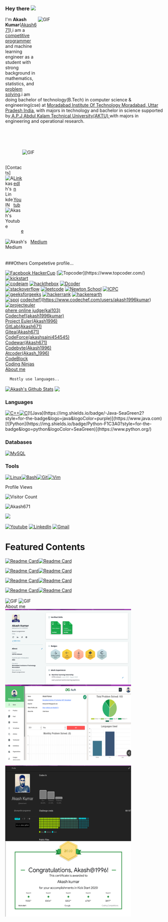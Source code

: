 
### Hey there <img src="https://media.giphy.com/media/hvRJCLFzcasrR4ia7z/giphy.gif" width="25px">

<img align="right" alt="GIF" src="https://camo.githubusercontent.com/97d1828fe16ccca3417229fc085cfc96062bd74c8787f80131ddc9462ce4ed51/68747470733a2f2f736f6669616e6568616d6c616f75692e6769746875622e696f2f6a756e6b2f6c6f636b646f6f722f6c6f676f732f6c6f676f323035783235302e676966?raw=true" width="400" height="250"/>




I'm **Akash Kumar**(<a href="https://github.com/Akash671/" target="_blank">Akash671</a>),i am a <a href="https://code.dcoder.tech/profile/akashsaini">competitive programmer</a> and machine learning engineer as a student with strong background in mathematics, statistics, and <a href="https://www.hackerrank.com/akashsaini454545">problem solving</a>.i am doing bachelor of technology(B.Tech) in computer science & engineering(cse) at <a href="https://www.mitmoradabad.edu.in/" target="_blank"> Moradabad Institute Of Technology Moradabad, Uttar Pradesh India</a>, with majors in technology and bachelor in science supported by<a href="https://aktu.ac.in/"> A.P.J Abdul Kalam Technical University(AKTU) </a>with majors in engineering and operational research.</a>

<br>
<br>
<br>
<br>
<img align="right" alt="GIF" src="https://cdn.dribbble.com/users/2344801/screenshots/4774578/alphatestersanimation2.gif?raw=true" width="450" height="250"/>
<br>
<br>

[Contacts]
<br>
<img align="left" alt="Akash's LinkdeIN" width="26px" src="https://image.flaticon.com/icons/png/512/174/174857.png"/> <a href="https://www.linkedin.com/in/akash-kumar-52563018a/">LinkedIn</a>
<br>
<br>
<img align="left" alt="Akash's Youtube" width="50px" src="https://upload.wikimedia.org/wikipedia/commons/thumb/e/e1/Logo_of_YouTube_%282015-2017%29.svg/1200px-Logo_of_YouTube_%282015-2017%29.svg.png"/> <a href="https://www.youtube.com/channel/UCdS5sKVVkfv8ULgbIBNJxQQ">Youtube</a>
<br><br>
<img align="left" alt="Akash's Medium" width="80px" src="https://miro.medium.com/max/8976/1*Ra88BZ-CSTovFS2ZSURBgg.png"/> <a href="https://medium.com/@akashsaininasa">Medium</a>
<br>
<br>
<br>
<br>
###Others Competetive profile...

[![Facebook HackerCup](https://img.shields.io/badge/Facebook%20HackerCup-blueviolet?style=for-the-badge&logo=Facebook&logoColor=purple)](https://www.facebook.com/codingcompetitions/hacker-cup/)  [![Topcoder](https://img.shields.io/badge/-Topcoder(Akash__1996)-purple?style=for-the-badge&logo=Topcoder&logoColor=black)](https://www.topcoder.com/) [![kickstart](https://img.shields.io/badge/-google%20kick%20start(Akash%401996)-ff69b4?style=for-the-badge&logo=google&logoColor=purple)](https://codingcompetitions.withgoogle.com/kickstart/certificate/summary/000000000019ffc6)
<br>
[![codejam](https://img.shields.io/badge/-google%20code%20jam(Akash%401996)-yellow?style=for-the-badge&logo=google&logoColor=purple)](https://codingcompetitions.withgoogle.com/codejam/certificate/summary/00000000001857b3)  [![hackthebox](https://img.shields.io/badge/%20%20%20%20%20H-hackthebox(kal103)%20%20-pink?style=for-the-badge&logo=hackthebox&logoColor=yellow)](https://app.hackthebox.eu/profile/595653) [![Dcoder](https://img.shields.io/badge/%20%20%20%20%20%20D-dcoder(akashsaini)-blue?style=for-the-badge&logo=Dcoder&logoColor=green)](https://code.dcoder.tech/profile/akashsaini)
<br>
[![stackoverflow](https://img.shields.io/badge/%20%20%20-stackoverflow-pink?style=for-the-badge&logo=stackoverflow&logoColor=purple)](https://stackoverflow.com/users/14312178/akash-kumar?tab=profile/) [![leetcode](https://img.shields.io/badge/-leetcode(Akashsainimit1996)-gold?style=for-the-badge&logo=leetcode&logoColor=purple)](https://leetcode.com/Akashmit1996/) [<img alt="Newton School" src="https://img.shields.io/badge/-newtonschool(akashsainimit)-orange"/>](https://my.newtonschool.co/user/akashsainimit/) [<img alt="ICPC" src="https://img.shields.io/badge/-ICPC-magenta"/>](https://icpc.global/private/profile/584919) 
<br>
[![geeksforgeeks](https://img.shields.io/badge/-geeksforgeek(hitmanmit1996)-lightgreen?style=for-the-badge&logo=geeksforgeeks&logoColor=purple)](https://auth.geeksforgeeks.org/user/hitmanmit1996/practice/)  [![hackerrank](https://img.shields.io/badge/-Hackerrank(akashsaini454545)-purple?style=for-the-badge&logo=hackerrank&logoColor=blue)](https://www.hackerrank.com/akashsaini454545) [![hackerearth](https://img.shields.io/badge/-Hackerearth(%40akash4031)-blue?style=for-the-badge&logo=hackerearth&logoColor=purple)](http://www.hackerearth.com/@akash4031">Hackerearth(akash4031))
<br>
[![spoj](https://img.shields.io/badge/-spoj(kal103)-SeaGreen2?style=for-the-badge&logo=spoj&logoColor=purple)](https://www.spoj.com/users/kal103/) [codechef](https://img.shields.io/badge/-codechef(akash1996kumar)-cyan?style=for-the-badge&logo=codechef&logoColor=yellow)](https://www.codechef.com/users/akash1996kumar) [![projecteuler](https://img.shields.io/badge/-projecteuler(Akash1996)-gold?style=for-the-badge&logo=projecteuler&logoColor=green)](https://projecteuler.net/profile/Akash1996.png)
<br>
<a href="https://www.spoj.com/users/kal103/">phere online judge(kal103)</a>
<br>
<a href="https://www.codechef.com/users/akash1996kumar">Codechef(akash1996kumar)</a>
<br>
<a href="https://projecteuler.net/profile/Akash1996.png">Project Euler(Akash1996)</a>
<br>
<a href="https://gitlab.com/Akash671">GitLab(Akash671)</a>
<br>
<a href="https://try.gitea.io/Akash671">Gitea(Akash671)</a>
<br>
<a href="http://codeforces.com/profile/akashsaini454545">CodeForce(akashsaini454545)</a>
<br>
<a href="https://www.codewars.com/users/Akash671">Codewar(Akash671)</a>
<br>
<a href="https://www.coderbyte.com/profile/Akash1996">Codebyte(Akash1996)</a>
<br>
<a href="https://atcoder.jp/users/Akash_1996">Atcoder(Akash_1996)</a>
<br>
<a href="https://hack.codingblocks.com/app/users/259785">CodeBlock</a>
<br>
<a href="https://profile.codingninjas.com/6b366c45-0661-4bd6-912b-aa18e9d7783e?_ga=2.120932736.940989445.1619538278-171848948.1616765825">Coding Ninjas</a>
<br>
<a href="https://githubmemory.com/@Akash671">About me</a>



      Mostly use languages..
<a href="https://github.com/Akash671">
<img align="center" alt="Akash's Github Stats" src="https://github-readme-stats.codestackr.vercel.app/api?username=Akash671&show_icons=true&hide_border=true&count_private=true&include_all_commits=true&theme=radical" /></a>      <a href="https://github.com/Akash671">
  <img align="center" src="https://github-readme-stats.anuraghazra1.vercel.app/api/top-langs/?username=Akash671&layout=compact&theme=radical&langs_count=10" />
</a>            

### Languages
[![C++](https://img.shields.io/badge/-C%2B%2B-purple?style=for-the-badge&logo=C++&logoColor=purple)](https://en.wikipedia.org/wiki/C%2B%2B)[![C](https://img.shields.io/badge/-C%20Language-deep%20pink?style=for-the-badge&logo=C&logoColor=SeaGreen)](https://en.wikipedia.org/wiki/C_(programming_language))[![Java](https://img.shields.io/badge/-Java-SeaGreen2?style=for-the-badge&logo=java&logoColor=purple)](https://www.java.com)[![Python](https://img.shields.io/badge/Python-F1C3A0?style=for-the-badge&logo=python&logoColor=SeaGreen)](https://www.python.org/)
### Databases
[![MySQL](https://img.shields.io/badge/MySQL-FAD7A0?style=for-the-badge&logo=mysql&logoColor=purple)](http://www.ecmascript.org/)
### Tools
[![Linux](https://img.shields.io/badge/Linux-FAD7A0?style=for-the-badge&logo=linux&logoColor=purple)](https://ubuntu.com/)[![Bash](https://img.shields.io/badge/Bash-F8D1A4?style=for-the-badge&logo=gnu-bash&logoColor=purple)](https://www.gnu.org/software/bash/)[![Git](https://img.shields.io/badge/Git-F5CBA7?style=for-the-badge&logo=git&logoColor=purple)](https://git-scm.com/)[![Vim](https://img.shields.io/badge/Vim-F1C3A0?style=for-the-badge&logo=vim&logoColor=purple)](https://git-scm.com/)

Profile Views

![Visitor Count](https://profile-counter.glitch.me/{Akash671}/count.svg)

<p align="left"> 
  <img src="https://komarev.com/ghpvc/?username=Akash671&label=PROFILE+VIEWS" alt="Akash671"/> 
</p>

<p align="left">	  
 <a href="https://Akash671.github.io/"><img src="https://hits.seeyoufarm.com/api/count/incr/badge.svg?url=https%3A%2F%2FAkash671.github.io&count_bg=%2379C83D&title_bg=%23555555&icon=&icon_color=%23E7E7E7&title=HOME+PAGE+VIEWS&edge_flat=false"/></a>
</p>	

[<img alt="Youtube" src="https://img.shields.io/badge/Youtube%20-%23FF0000.svg?&style=for-the-badge&logo=YouTube&logoColor=white"/>](https://www.youtube.com/channel/UCdS5sKVVkfv8ULgbIBNJxQQ) 
[<img alt="LinkedIn" src="https://img.shields.io/badge/linkedin%20-%230077B5.svg?&style=for-the-badge&logo=linkedin&logoColor=white"/>](https://www.linkedin.com/in/akash-kumar-52563018a/) 
[<img alt="Gmail" src="https://img.shields.io/badge/@hitmanmit1996@GMAİL.COM-D14836?style=for-the-badge&logo=gmail&logoColor=white" />](hitmanmit1996@gmail.com)


# Featured Contents

[![Readme Card](https://github-readme-stats.vercel.app/api/pin/?username=Akash671&repo=ML-Project&theme=tokyonight)](https://github.com/Akash671/ML-Project)[![Readme Card](https://github-readme-stats.vercel.app/api/pin/?username=Akash671&repo=Algorithms&theme=tokyonight)](https://github.com/Akash671/Algorithms)

[![Readme Card](https://github-readme-stats.vercel.app/api/pin/?username=Akash671&repo=KickStart&theme=tokyonight)](https://github.com/Akash671/KickStart)[![Readme Card](https://github-readme-stats.vercel.app/api/pin/?username=Akash671&repo=geeksforgeeks&theme=tokyonight)](https://github.com/Akash671/geeksforgeeks)

[![Readme Card](https://github-readme-stats.vercel.app/api/pin/?username=Akash671&repo=linux_script&theme=tokyonight)](https://github.com/Akash671/linux_script)[![Readme Card](https://github-readme-stats.vercel.app/api/pin/?username=Akash671&repo=Codechef&theme=tokyonight)](https://github.com/Akash671/Codechef)

[![Readme Card](https://github-readme-stats.vercel.app/api/pin/?username=Akash671&repo=AI&theme=tokyonight)](https://github.com/Akash671/AI)[![Readme Card](https://github-readme-stats.vercel.app/api/pin/?username=Akash671&repo=C_C-&theme=tokyonight)](https://github.com/Akash671/C_C-)
<br>
<br>
<img alt="GIF" src="https://giffiles.alphacoders.com/578/57857.gif?raw=true" width="550" height="260"/> <img alt="GIF" src="https://i.imgur.com/uUgLY.gif?raw=true" width="260" height="260"/>
<br>
About me
<br>
<img align="left" alt="GIF" src="https://github.com/Akash671/About_me/blob/main/hck.png?raw=true" width="400" height="240"/> <img align="center" alt="sGIF" src="https://github.com/Akash671/About_me/blob/main/gfg.png?raw=true" width="400" height="240"/>
<br>
<br>
<img align="left" alt="GIF" src="https://github.com/Akash671/About_me/blob/main/decoder.png?raw=true" width="400" height="240"/><img align="center" alt="GIF" src="https://github.com/Akash671/About_me/blob/main/google.jpg?raw=true" width="400" height="240"/>


